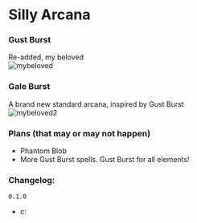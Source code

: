# Silly Arcana
### Gust Burst
Re-added, my beloved  
![mybeloved](https://raw.githubusercontent.com/TheTimeSweeper/EpicWolMods/master/SillySkills/Release/readme/AirChannelDashGood.gif)

### Gale Burst
A brand new standard arcana, inspired by Gust Burst  
![mybeloved2](https://raw.githubusercontent.com/TheTimeSweeper/EpicWolMods/master/SillySkills/Release/readme/GustBurstButBig.gif)

### Plans (that may or may not happen)
- Phantom Blob
- More Gust Burst spells. Gust Burst for all elements!
### Changelog:

`0.1.0`
 - c:
